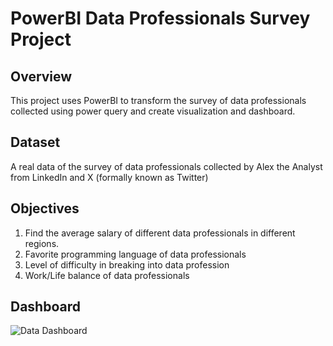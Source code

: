 # PowerBI Data Professionals Survey Project

## Overview
This project uses PowerBI to transform the survey of data professionals collected using power query and create visualization and dashboard.

## Dataset
A real data of the survey of data professionals collected by Alex the Analyst from LinkedIn and X (formally known as Twitter)

## Objectives
1. Find the average salary of different data professionals in different regions.
2. Favorite programming language of data professionals
3. Level of difficulty in breaking into data profession
4. Work/Life balance of data professionals

## Dashboard
![Data Dashboard]()
